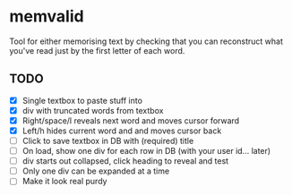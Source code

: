 # memvalid

Tool for either memorising text by checking that you can reconstruct what you've read just by the first letter of each word.

## TODO

* [X] Single textbox to paste stuff into
* [X] div with truncated words from textbox
* [X] Right/space/l reveals next word and moves cursor forward
* [X] Left/h hides current word and and moves cursor back
* [ ] Click to save textbox in DB with (required) title
* [ ] On load, show one div for each row in DB (with your user id... later)
* [ ] div starts out collapsed, click heading to reveal and test
* [ ] Only one div can be expanded at a time
* [ ] Make it look real purdy
